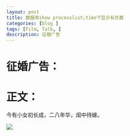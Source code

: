 ```yaml
---
layout: post
title: 数据库show processlist;time下显示有负数
categories: [blog ]
tags: [Film, Talk, ]
description: 征婚广告
---	   
```


# 征婚广告：



# 正文：

今有小女初长成，二八年华，闺中待嫁。


![](https://wx2.sinaimg.cn/mw690/005Dnba3ly1fzhru3tb1dj30c30ka0tl.jpg)




